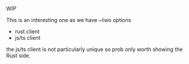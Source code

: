 WIP

This is an interesting one as we have ~two options
- rust client 
- js/ts client 

the js/ts client is not particularly unique
so prob only worth showing the Rust side.